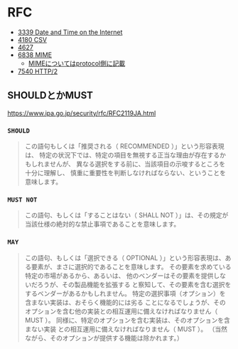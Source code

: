 # RFC

* [3339 Date and Time on the Internet](./3339.md)
* [4180 CSV](https://tools.ietf.org/html/rfc4180)
* [4627](https://www.ietf.org/rfc/rfc4627)  
* [6838 MIME](https://tools.ietf.org/html/rfc6838) 
  * [MIMEについてはprotocol側に記載](../protocol/http/)
* [7540 HTTP/2](https://tools.ietf.org/html/rfc7540)

## SHOULDとかMUST

https://www.ipa.go.jp/security/rfc/RFC2119JA.html

### `SHOULD`

> この語句もしくは「推奨される（ RECOMMENDED ）」という形容表現は、 特定の状況下では、特定の項目を無視する正当な理由が存在するかもしれませんが、 異なる選択をする前に、当該項目の示唆するところを十分に理解し、 慎重に重要性を判断しなければならない、ということを意味します。

### `MUST NOT`

> この語句、もしくは「することはない（ SHALL NOT ）」は、その規定が当該仕様の絶対的な禁止事項であることを意味します。

### `MAY`

> この語句、もしくは「選択できる（ OPTIONAL ）」という形容表現は、ある要素が、まさに選択的であることを意味します。 その要素を求めている特定の市場があるから、あるいは、 他のベンダーはその要素を提供しないだろうが、その製品機能を拡張する と察知して、その要素を含む選択をするベンダーがあるかもしれません。 特定の選択事項（オプション）を含まない実装は、おそらく機能的には劣る ことになるでしょうが、そのオプションを含む他の実装との相互運用に備えなければなりません（ MUST ）。 同様に、特定のオプションを含む実装は、そのオプションを含まない実装 との相互運用に備えなければなりません（ MUST ）。
（当然ながら、そのオプションが提供する機能は除かれます。）

